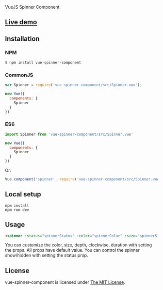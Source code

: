 VueJS Spinner Component

## [Live demo](http://sergeyloysha.github.io/vue-spinner-component/)

## Installation

### NPM
```bash
$ npm install vue-spinner-component
```

### CommonJS
```js
var Spinner = require('vue-spinner-component/src/Spinner.vue');

new Vue({
  components: {
    Spinner
  }
})
```

### ES6
```js
import Spinner from 'vue-spinner-component/src/Spinner.vue'

new Vue({
  components: {
    Spinner
  }
})
```
Or: 
```js
Vue.component('spinner', require('vue-spinner-component/src/Spinner.vue'));
```

## Local setup

```
npm install
npm run dev
```

## Usage

```html
<spinner :status="spinnerStatus" :color="spinnerColor" :size="spinnerSize" :depth="spinnerDepth" :clockwise="spinnerClockwise" :duration="spinnerDuration"></spinner>
```

You can customize the color, size, depth, clockwise, duration with setting the props. All props have default value. You can control the spinner show/hidden with setting the status prop.

## License

 vue-spinner-component is licensed under [The MIT License](LICENSE).
